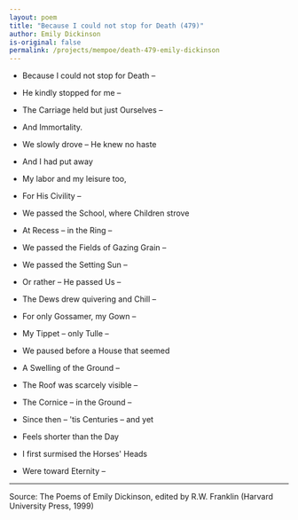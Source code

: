 ```yaml
---
layout: poem
title: "Because I could not stop for Death (479)"
author: Emily Dickinson
is-original: false
permalink: /projects/mempoe/death-479-emily-dickinson
---
```


- Because I could not stop for Death –
- He kindly stopped for me –
- The Carriage held but just Ourselves –
- And Immortality.

- We slowly drove – He knew no haste
- And I had put away
- My labor and my leisure too,
- For His Civility –

- We passed the School, where Children strove
- At Recess – in the Ring –
- We passed the Fields of Gazing Grain –
- We passed the Setting Sun –

- Or rather – He passed Us –
- The Dews drew quivering and Chill –
- For only Gossamer, my Gown –
- My Tippet – only Tulle –

- We paused before a House that seemed
- A Swelling of the Ground –
- The Roof was scarcely visible –
- The Cornice – in the Ground –

- Since then – 'tis Centuries – and yet
- Feels shorter than the Day
- I first surmised the Horses' Heads
- Were toward Eternity –

---

Source: The Poems of Emily Dickinson, edited by R.W. Franklin (Harvard University Press, 1999)
